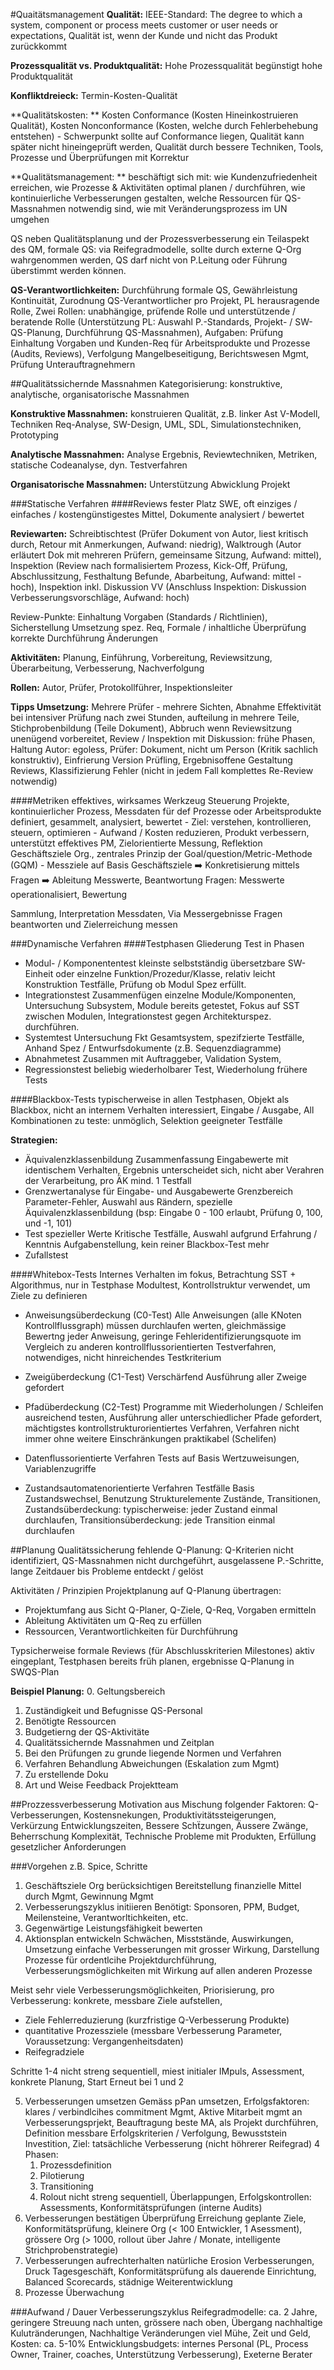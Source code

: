#Quaitätsmanagement
**Qualität:** IEEE-Standard: The degree to which a system, component or process meets customer or user needs or expectations, Qualität ist, wenn der Kunde und nicht das Produkt zurückkommt

**Prozessqualität vs. Produktqualität:** Hohe Prozessqualität begünstigt hohe Produktqualität

**Konfliktdreieck:** Termin-Kosten-Qualität

**Qualitätskosten: ** Kosten Conformance (Kosten Hineinkostruieren Qualität), Kosten Nonconformance (Kosten, welche durch Fehlerbehebung entstehen) - Schwerpunkt sollte auf Conformance liegen, Qualität kann später nicht hineingeprüft werden, Qualität durch bessere Techniken, Tools, Prozesse und Überprüfungen mit Korrektur

**Qualitätsmanagement: ** beschäftigt sich mit: wie Kundenzufriedenheit erreichen, wie Prozesse & Aktivitäten optimal planen / durchführen, wie kontinuierliche Verbesserungen gestalten, welche Ressourcen für QS-Massnahmen notwendig sind, wie mit Veränderungsprozess im UN umgehen

QS neben Qualitätsplanung und der Prozessverbesserung ein Teilaspekt des QM, formale QS: via Reifegradmodelle, sollte durch externe Q-Org wahrgenommen werden, QS darf nicht von P.Leitung oder Führung überstimmt werden können.

**QS-Verantwortlichkeiten:** Durchführung formale QS, Gewährleistung Kontinuität, Zurodnung QS-Verantwortlicher pro Projekt, PL herausragende Rolle, Zwei Rollen: unabhängige, prüfende Rolle und unterstützende / beratende Rolle (Unterstützung PL: Auswahl P.-Standards, Projekt- / SW-QS-Planung, Durchführung QS-Massnahmen), Aufgaben: Prüfung Einhaltung Vorgaben und Kunden-Req für Arbeitsprodukte und Prozesse (Audits, Reviews), Verfolgung Mangelbeseitigung, Berichtswesen Mgmt, Prüfung Unterauftragnehmern


##Qualitätssichernde Massnahmen
Kategorisierung: konstruktive, analytische, organisatorische Massnahmen

**Konstruktive Massnahmen:** konstruieren Qualität, z.B. linker Ast V-Modell, Techniken Req-Analyse, SW-Design, UML, SDL, Simulationstechniken, Prototyping

**Analytische Massnahmen:** Analyse Ergebnis, Reviewtechniken, Metriken, statische Codeanalyse, dyn. Testverfahren

**Organisatorische Massnahmen:** Unterstützung Abwicklung Projekt

###Statische Verfahren
####Reviews
fester Platz SWE, oft einziges / einfaches / kostengünstigestes Mittel, Dokumente analysiert / bewertet

**Reviewarten:** Schreibtischtest (Prüfer Dokument von Autor, liest kritisch durch, Retour mit Anmerkungen, Aufwand: niedrig), Walktrough (Autor erläutert Dok mit mehreren Prüfern, gemeinsame Sitzung, Aufwand: mittel), Inspektion (Review nach formalisiertem Prozess, Kick-Off, Prüfung, Abschlussitzung, Festhaltung Befunde, Abarbeitung, Aufwand: mittel - hoch), Inspektion inkl. Diskussion VV (Anschluss Inspektion: Diskussion Verbesserungsvorschläge, Aufwand: hoch)

Review-Punkte: Einhaltung Vorgaben (Standards / Richtlinien), Sicherstellung Umsetzung spez. Req, Formale / inhaltliche Überprüfung korrekte Durchführung Änderungen

**Aktivitäten:** Planung, Einführung, Vorbereitung, Reviewsitzung, Überarbeitung, Verbesserung, Nachverfolgung

**Rollen:** Autor, Prüfer, Protokollführer, Inspektionsleiter

**Tipps Umsetzung:** Mehrere Prüfer - mehrere Sichten, Abnahme Effektivität bei intensiver Prüfung nach zwei Stunden, aufteilung in mehrere Teile, Stichprobenbildung (Teile Dokument), Abbruch wenn Reviewsitzung unenügend vorbereitet, Review / Inspektion mit Diskussion: frühe Phasen, Haltung Autor: egoless, Prüfer: Dokument, nicht um Person (Kritik sachlich konstruktiv), Einfrierung Version Prüfling, Ergebnisoffene Gestaltung Reviews, Klassifizierung Fehler (nicht in jedem Fall komplettes Re-Review notwendig)

####Metriken
effektives, wirksames Werkzeug Steuerung Projekte, kontinuierlicher Prozess, Messdaten für def Prozesse oder Arbeitsprodukte definiert, gesammelt, analysiert, bewertet - Ziel: verstehen, kontrollieren, steuern, optimieren - Aufwand / Kosten reduzieren, Produkt verbessern, unterstützt effektives PM, Zielorientierte Messung, Reflektion Geschäftsziele Org., zentrales Prinzip der Goal/question/Metric-Methode (GQM) - Messziele auf Basis Geschäftsziele :arrow_right: Konkretisierung mittels Fragen :arrow_right: Ableitung Messwerte, Beantwortung Fragen: Messwerte operationalisiert, Bewertung

Sammlung, Interpretation Messdaten, Via Messergebnisse Fragen beantworten und Zielerreichung messen

###Dynamische Verfahren
####Testphasen
Gliederung Test in Phasen
  * Modul- / Komponententest
    kleinste selbstständig übersetzbare SW-Einheit oder einzelne Funktion/Prozedur/Klasse, relativ leicht Konstruktion Testfälle, Prüfung ob Modul Spez erfüllt.
  * Integrationstest
    Zusammenfügen einzelne Module/Komponenten, Untersuchung Subsystem, Module bereits getestet, Fokus auf SST zwischen Modulen, Integrationstest gegen Architekturspez. durchführen.
  * Systemtest
    Untersuchung Fkt Gesamtsystem, spezifzierte Testfälle, Anhand Spez   / Entwurfsdokumente (z.B. Sequenzdiagramme)
  * Abnahmetest
    Zusammen mit Auftraggeber, Validation System,
  * Regressionstest
    beliebig wiederholbarer Test, Wiederholung frühere Tests

####Blackbox-Tests
typischerweise in allen Testphasen, Objekt als Blackbox, nicht an internem Verhalten interessiert, Eingabe / Ausgabe, All Kombinationen zu teste: unmöglich, Selektion geeigneter Testfälle

**Strategien:**
  * Äquivalenzklassenbildung
    Zusammenfassung Eingabewerte mit identischem Verhalten, Ergebnis unterscheidet sich, nicht aber Verahren der Verarbeitung, pro ÄK mind. 1 Testfall
  * Grenzwertanalyse für Eingabe- und Ausgabewerte
    Grenzbereich Parameter-Fehler, Auswahl aus Rändern, spezielle Äquivalenzklassenbildung (bsp: Eingabe 0 - 100 erlaubt, Prüfung 0, 100, und -1, 101)
  * Test spezieller Werte
    Kritische Testfälle, Auswahl aufgrund Erfahrung / Kenntnis Aufgabenstellung, kein reiner Blackbox-Test mehr
  * Zufallstest

####Whitebox-Tests
Internes Verhalten im fokus, Betrachtung SST + Algorithmus, nur in Testphase Modultest, Kontrollstruktur verwendet, um Ziele zu definieren

  * Anweisungsüberdeckung (C0-Test)
    Alle Anweisungen (alle KNoten Kontrollflussgraph) müssen durchlaufen werten, gleichmässige Bewertng jeder Anweisung, geringe Fehleridentifizierungsquote im Vergleich zu anderen kontrollflussorientierten Testverfahren, notwendiges, nicht hinreichendes Testkriterium
  * Zweigüberdeckung (C1-Test)
    Verschärfend Ausführung aller Zweige gefordert
  * Pfadüberdeckung (C2-Test)
    Programme mit Wiederholungen / Schleifen ausreichend testen, Ausführung aller unterschiedlicher Pfade gefordert, mächtigstes kontrollstrukturorientiertes Verfahren, Verfahren nicht immer ohne weitere Einschränkungen praktikabel (Schelifen)

  * Datenflussorientierte Verfahren
    Tests auf Basis Wertzuweisungen, Variablenzugriffe
  * Zustandsautomatenorientierte Verfahren
    Testfälle Basis Zustandswechsel, Benutzung Strukturelemente Zustände, Transitionen, Zustandsüberdeckung: typischerweise: jeder Zustand einmal durchlaufen, Transitionsüberdeckung: jede Transition einmal durchlaufen

##Planung Qualitätssicherung
fehlende Q-Planung: Q-Kriterien nicht identifiziert, QS-Massnahmen nicht durchgeführt, ausgelassene P.-Schritte, lange Zeitdauer bis Probleme entdeckt / gelöst

Aktivitäten / Prinzipien Projektplanung auf Q-Planung übertragen:
  * Projektumfang
    aus Sicht Q-Planer, Q-Ziele, Q-Req, Vorgaben ermitteln
  * Ableitung Aktivitäten um Q-Req zu erfüllen
  * Ressourcen, Verantwortlichkeiten für Durchführung

Typsicherweise formale Reviews (für Abschlusskriterien Milestones) aktiv eingeplant, Testphasen bereits früh planen, ergebnisse Q-Planung in SWQS-Plan

**Beispiel Planung:**
  0.  Geltungsbereich
  1.  Zuständigkeit und Befugnisse QS-Personal
  2.  Benötigte Ressourcen
  3.  Budgetierng der QS-Aktivitäte
  4.  Qualitätssichernde Massnahmen und Zeitplan
  5.  Bei den Prüfungen zu grunde liegende Normen und Verfahren
  6.  Verfahren Behandlung Abweichungen (Eskalation zum Mgmt)
  7.  Zu erstellende Doku
  8.  Art und Weise Feedback Projektteam

##Prozzessverbesserung
Motivation aus Mischung folgender Faktoren: Q-Verbesserungen, Kostensnekungen, Produktivitätssteigerungen, Verkürzung Entwicklungszeiten, Bessere Schẗzungen, Äussere Zwänge, Beherrschung Komplexität, Technische Probleme mit Produkten, Erfüllung gesetzlicher Anforderungen

###Vorgehen
z.B. Spice, Schritte
  1. Geschäftsziele Org berücksichtigen
     Bereitstellung finanzielle Mittel durch Mgmt, Gewinnung Mgmt
  2. Verbesserungszyklus initiieren
     Benötigt: Sponsoren, PPM, Budget, Meilensteine, Verantworltichkeiten, etc.
  3. Gegenwärtige Leistungsfähigkeit bewerten
  4. Aktionsplan entwickeln
     Schwächen, Misststände, Auswirkungen, Umsetzung einfache Verbesserungen mit grosser Wirkung, Darstellung Prozesse für ordentlcihe Projektdurchführung, Verbesserungsmöglichkeiten mit Wirkung auf allen anderen Prozesse

Meist sehr viele Verbesserungsmöglichkeiten, Priorisierung, pro Verbesserung: konkrete, messbare Ziele aufstellen,
  * Ziele Fehlerreduzierung (kurzfristige Q-Verbesserung Produkte)
  * quantitative Prozessziele (messbare Verbesserung Parameter, Voraussetzung: Vergangenheitsdaten)
  * Reifegradziele

Schritte 1-4 nicht streng sequentiell, miest initialer IMpuls, Assessment, konkrete Planung, Start Erneut bei 1 und 2

  5. Verbesserungen umsetzen
     Gemäss pPan umsetzen, Erfolgsfaktoren: klares / verbindlcihes commitment Mgmt, Aktive Mitarbeit mgmt an Verbesserungsprjekt, Beauftragung beste MA, als Projekt durchführen, Definition messbare Erfolgskriterien / Verfolgung, Bewusststein Investition, Ziel: tatsächliche Verbesserung (nicht höhrerer Reifegrad)
     4 Phasen:
      1. Prozessdefinition
      2. Pilotierung
      3. Transitioning
      4. Rolout
     nicht streng sequentiell, Überlappungen, Erfolgskontrollen: Assessments, Konformitätsprüfungen (interne Audits)
   6. Verbesserungen bestätigen
      Überprüfung Erreichung geplante Ziele, Konformitätsprüfung, kleinere Org (< 100 Entwickler, 1 Asessment), grössere Org (> 1000, rollout über Jahre / Monate, intelligente Strichprobenstrategie)
   7. Verbesserungen aufrechterhalten
      natürliche Erosion Verbesserungen, Druck Tagesgeschäft, Konformitätsprüfung als dauerende Einrichtung, Balanced Scorecards, städnige Weiterentwicklung
   8. Prozesse Überwachung

###Aufwand / Dauer Verbesserungszyklus
Reifegradmodelle: ca. 2 Jahre, geringere Streuung nach unten, grössere nach oben, Übergang nachhaltige Kulutränderungen, Nachhaltige Veränderungen viel Mühe, Zeit und Geld, Kosten: ca. 5-10% Entwicklungsbudgets: internes Personal (PL, Process Owner, Trainer, coaches, Unterstützung Verbesserung), Exeterne Berater
